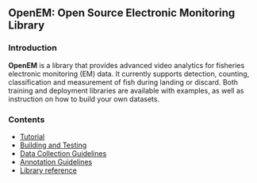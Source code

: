 ## OpenEM: Open Source Electronic Monitoring Library

### Introduction

**OpenEM** is a library that provides advanced video analytics for 
fisheries electronic monitoring (EM) data.  It currently supports detection,
counting, classification and measurement of fish during landing or discard.
Both training and deployment libraries are available with examples,
as well as instruction on how to build your own datasets.

### Contents

* [Tutorial](doc/tutorial.md)
* [Building and Testing](doc/build.md)
* [Data Collection Guidelines](doc/data_collection.md)
* [Annotation Guidelines](doc/annotation.md)
* [Library reference](https://jrtcppv.bitbucket.io)

